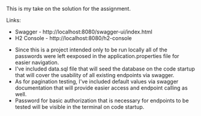 This is my take on the solution for the assignment.

Links:
<ul>
<li>Swagger - http://localhost:8080/swagger-ui/index.html
<li>H2 Console - http://localhost:8080/h2-console</li>
</ul>

<ul>
<li>Since this is a project intended only to be run locally all of the passwords were left eexposed in the application.properties file for easier navigation. </li>
<li>I've included data.sql file that will seed the database on the code startup that will cover the usability of all existing endpoints via swagger.</li>
<li>As for pagination testing, I've included default values via swagger documentation that will provide easier access and endpoint calling as well.</li>
<li>Password for basic authorization that is necessary for endpoints to be tested will be visible in the terminal on code startup.</li>
</ul>
